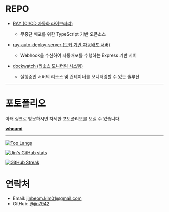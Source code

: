# REPO
- [RAY (CI/CD 자동화 라이브러리)](https://github.com/jin7942/ray)  
  - 무중단 배포를 위한 TypeScript 기반 오픈소스

- [ray-auto-deploy-server (도커 기반 자동배포 서버)](https://github.com/jin7942/ray-auto-deploy-server)
  - Webhook을 수신하여 자동배포를 수행하는 Express 기반 서버

- [dockwatch (리소스 모니터링 시스템)](https://github.com/jin7942/dockwatch)
  - 실행중인 서버의 리소스 및 컨테이너를 모니터링할 수 있는 솔루션

---
# 포토폴리오
아래 링크로 방문하시면 자세한 포토폴리오를 보실 수 있습니다.

**[whoami](https://maze-glasses-757.notion.site/1d849a22fee8806eb009d3f1afddba70?source=copy_link)**

---

[![Top Langs](https://github-readme-stats.vercel.app/api/top-langs/?username=jin7942)](https://github.com/anuraghazra/github-readme-stats)

[![Jin's GitHub stats](https://github-readme-stats.vercel.app/api?username=jin7942&show_icons=true&theme=default)](https://github.com/anuraghazra/github-readme-stats)

[![GitHub Streak](https://streak-stats.demolab.com?user=jin7942&theme=dark&locale=ko&short_numbers=true)](https://git.io/streak-stats)

# 연락처
- Email: jinbeom.kim01@gmail.com
- GitHub: [@jin7942](https://github.com/jin7942)
